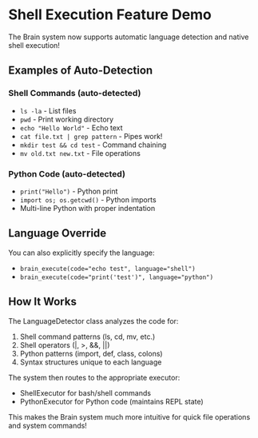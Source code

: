 # Shell Execution Feature Demo

The Brain system now supports automatic language detection and native shell execution!

## Examples of Auto-Detection

### Shell Commands (auto-detected)
- `ls -la` - List files
- `pwd` - Print working directory  
- `echo "Hello World"` - Echo text
- `cat file.txt | grep pattern` - Pipes work!
- `mkdir test && cd test` - Command chaining
- `mv old.txt new.txt` - File operations

### Python Code (auto-detected)
- `print("Hello")` - Python print
- `import os; os.getcwd()` - Python imports
- Multi-line Python with proper indentation

## Language Override
You can also explicitly specify the language:
- `brain_execute(code="echo test", language="shell")`
- `brain_execute(code="print('test')", language="python")`

## How It Works
The LanguageDetector class analyzes the code for:
1. Shell command patterns (ls, cd, mv, etc.)
2. Shell operators (|, >, &&, ||)
3. Python patterns (import, def, class, colons)
4. Syntax structures unique to each language

The system then routes to the appropriate executor:
- ShellExecutor for bash/shell commands
- PythonExecutor for Python code (maintains REPL state)

This makes the Brain system much more intuitive for quick file operations and system commands!
